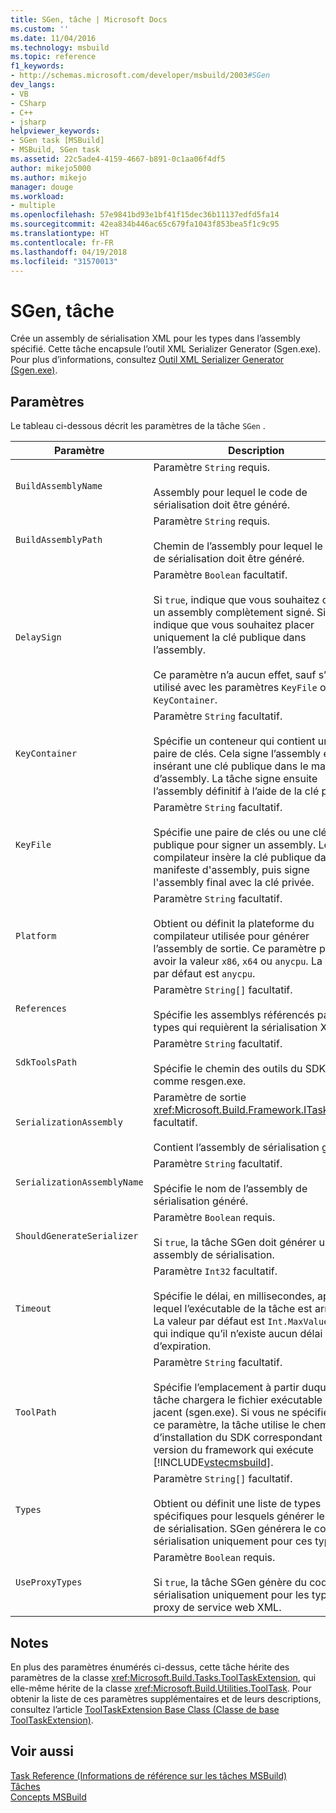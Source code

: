 ```yaml
---
title: SGen, tâche | Microsoft Docs
ms.custom: ''
ms.date: 11/04/2016
ms.technology: msbuild
ms.topic: reference
f1_keywords:
- http://schemas.microsoft.com/developer/msbuild/2003#SGen
dev_langs:
- VB
- CSharp
- C++
- jsharp
helpviewer_keywords:
- SGen task [MSBuild]
- MSBuild, SGen task
ms.assetid: 22c5ade4-4159-4667-b891-0c1aa06f4df5
author: mikejo5000
ms.author: mikejo
manager: douge
ms.workload:
- multiple
ms.openlocfilehash: 57e9841bd93e1bf41f15dec36b11137edfd5fa14
ms.sourcegitcommit: 42ea834b446ac65c679fa1043f853bea5f1c9c95
ms.translationtype: HT
ms.contentlocale: fr-FR
ms.lasthandoff: 04/19/2018
ms.locfileid: "31570013"
---
```

# <a name="sgen-task"></a>SGen, tâche
Crée un assembly de sérialisation XML pour les types dans l’assembly spécifié. Cette tâche encapsule l’outil XML Serializer Generator (Sgen.exe). Pour plus d’informations, consultez [Outil XML Serializer Generator (Sgen.exe)](/dotnet/framework/serialization/xml-serializer-generator-tool-sgen-exe).  
  
## <a name="parameters"></a>Paramètres  
 Le tableau ci-dessous décrit les paramètres de la tâche `SGen` .  
  
|Paramètre|Description|  
|---------------|-----------------|  
|`BuildAssemblyName`|Paramètre `String` requis.<br /><br /> Assembly pour lequel le code de sérialisation doit être généré.|  
|`BuildAssemblyPath`|Paramètre `String` requis.<br /><br /> Chemin de l’assembly pour lequel le code de sérialisation doit être généré.|  
|`DelaySign`|Paramètre `Boolean` facultatif.<br /><br /> Si `true`, indique que vous souhaitez obtenir un assembly complètement signé. Si `false`, indique que vous souhaitez placer uniquement la clé publique dans l’assembly.<br /><br /> Ce paramètre n’a aucun effet, sauf s’il est utilisé avec les paramètres `KeyFile` ou `KeyContainer`.|  
|`KeyContainer`|Paramètre `String` facultatif.<br /><br /> Spécifie un conteneur qui contient une paire de clés. Cela signe l’assembly en insérant une clé publique dans le manifeste d’assembly. La tâche signe ensuite l’assembly définitif à l’aide de la clé privée.|  
|`KeyFile`|Paramètre `String` facultatif.<br /><br /> Spécifie une paire de clés ou une clé publique pour signer un assembly. Le compilateur insère la clé publique dans le manifeste d'assembly, puis signe l'assembly final avec la clé privée.|  
|`Platform`|Paramètre `String` facultatif.<br /><br /> Obtient ou définit la plateforme du compilateur utilisée pour générer l’assembly de sortie. Ce paramètre peut avoir la valeur `x86`, `x64` ou `anycpu`. La valeur par défaut est `anycpu`.|  
|`References`|Paramètre `String[]` facultatif.<br /><br /> Spécifie les assemblys référencés par les types qui requièrent la sérialisation XML.|  
|`SdkToolsPath`|Paramètre `String` facultatif.<br /><br /> Spécifie le chemin des outils du SDK, comme resgen.exe.|  
|`SerializationAssembly`|Paramètre de sortie <xref:Microsoft.Build.Framework.ITaskItem>`[]` facultatif.<br /><br /> Contient l’assembly de sérialisation généré.|  
|`SerializationAssemblyName`|Paramètre `String` facultatif.<br /><br /> Spécifie le nom de l’assembly de sérialisation généré.|  
|`ShouldGenerateSerializer`|Paramètre `Boolean` requis.<br /><br /> Si `true`, la tâche SGen doit générer un assembly de sérialisation.|  
|`Timeout`|Paramètre `Int32` facultatif.<br /><br /> Spécifie le délai, en millisecondes, après lequel l’exécutable de la tâche est arrêté. La valeur par défaut est `Int.MaxValue`, ce qui indique qu’il n’existe aucun délai d’expiration.|  
|`ToolPath`|Paramètre `String` facultatif.<br /><br /> Spécifie l’emplacement à partir duquel la tâche chargera le fichier exécutable sous-jacent (sgen.exe). Si vous ne spécifiez pas ce paramètre, la tâche utilise le chemin d’installation du SDK correspondant à la version du framework qui exécute [!INCLUDE[vstecmsbuild](../extensibility/internals/includes/vstecmsbuild_md.md)].|  
|`Types`|Paramètre `String[]` facultatif.<br /><br /> Obtient ou définit une liste de types spécifiques pour lesquels générer le code de sérialisation. SGen générera le code de sérialisation uniquement pour ces types.|  
|`UseProxyTypes`|Paramètre `Boolean` requis.<br /><br /> Si `true`, la tâche SGen génère du code de sérialisation uniquement pour les types de proxy de service web XML.|  
  
## <a name="remarks"></a>Notes  
 En plus des paramètres énumérés ci-dessus, cette tâche hérite des paramètres de la classe <xref:Microsoft.Build.Tasks.ToolTaskExtension>, qui elle-même hérite de la classe <xref:Microsoft.Build.Utilities.ToolTask>. Pour obtenir la liste de ces paramètres supplémentaires et de leurs descriptions, consultez l’article [ToolTaskExtension Base Class (Classe de base ToolTaskExtension)](../msbuild/tooltaskextension-base-class.md).  
  
## <a name="see-also"></a>Voir aussi  
 [Task Reference (Informations de référence sur les tâches MSBuild)](../msbuild/msbuild-task-reference.md)   
 [Tâches](../msbuild/msbuild-tasks.md)   
 [Concepts MSBuild](../msbuild/msbuild-concepts.md)